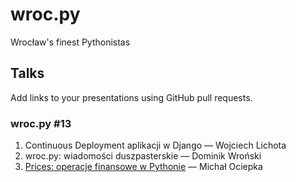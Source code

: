 # wroc.py
Wrocław's finest Pythonistas

## Talks

Add links to your presentations using GitHub pull requests.

### wroc.py #13

1. Continuous Deployment aplikacji w Django — Wojciech Lichota
2. wroc.py: wiadomości duszpasterskie — Dominik Wroński
3. [Prices: operacje finansowe w Pythonie](http://mociepka.github.io/wroc.py-prices/) — Michał Ociepka
